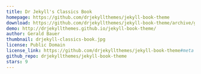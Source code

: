 ```yaml
---
title: Dr Jekyll's Classics Book
homepage: https://github.com/drjekyllthemes/jekyll-book-theme
download: https://github.com/drjekyllthemes/jekyll-book-theme/archive/gh-pages.zip
demo: http://drjekyllthemes.github.io/jekyll-book-theme/
author: Gerald Bauer
thumbnail: drjekyll-classics-book.jpg
license: Public Domain
license_link: https://github.com/drjekyllthemes/jekyll-book-theme#meta
github_repo: drjekyllthemes/jekyll-book-theme
stars: 9
---
```

